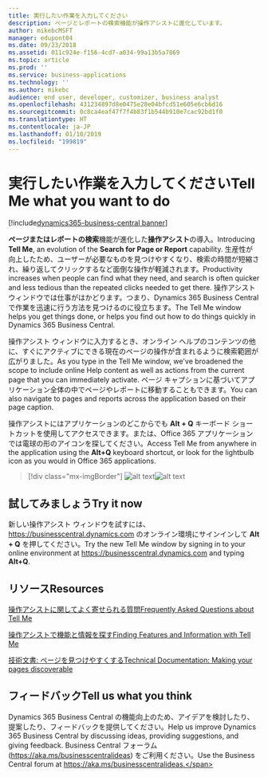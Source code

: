 ```yaml
---
title: 実行したい作業を入力してください
description: ページとレポートの検索機能が操作アシストに進化しています。
author: mikebcMSFT
manager: edupont04
ms.date: 09/23/2018
ms.assetid: 011c924e-f156-4cd7-a034-99a13b5a7869
ms.topic: article
ms.prod: ''
ms.service: business-applications
ms.technology: ''
ms.author: mikebc
audience: end user, developer, customizer, business analyst
ms.openlocfilehash: 431234897d8e0475e28e04bfcd51e605e6cb6d16
ms.sourcegitcommit: 0c8ca4eaf47f7f4b83f1b544b910e7cac92bd1f0
ms.translationtype: HT
ms.contentlocale: ja-JP
ms.lasthandoff: 01/10/2019
ms.locfileid: "199819"
---
```

#  <a name="tell-me-what-you-want-to-do"></a><span data-ttu-id="52096-103">実行したい作業を入力してください</span><span class="sxs-lookup"><span data-stu-id="52096-103">Tell Me what you want to do</span></span>

[!include[dynamics365-business-central banner](../includes/dynamics365-business-central.md)]


<span data-ttu-id="52096-104">**ページまたはレポートの検索**機能が進化した**操作アシスト**の導入。</span><span class="sxs-lookup"><span data-stu-id="52096-104">Introducing **Tell Me**, an evolution of the **Search for Page or Report** capability.</span></span> <span data-ttu-id="52096-105">生産性が向上したため、ユーザーが必要なものを見つけやすくなり、検索の時間が短縮され、繰り返してクリックするなど面倒な操作が軽減されます。</span><span class="sxs-lookup"><span data-stu-id="52096-105">Productivity increases when people can find what they need, and search is often quicker and less tedious than the repeated clicks needed to get there.</span></span> <span data-ttu-id="52096-106">操作アシスト ウィンドウでは仕事がはかどります。つまり、Dynamics 365 Business Central で作業を迅速に行う方法を見つけるのに役立ちます。</span><span class="sxs-lookup"><span data-stu-id="52096-106">The Tell Me window helps you get things done, or helps you find out how to do things quickly in Dynamics 365 Business Central.</span></span>

<span data-ttu-id="52096-107">操作アシスト ウィンドウに入力するとき、オンライン ヘルプのコンテンツの他に、すぐにアクティブにできる現在のページの操作が含まれるように検索範囲が広がりました。</span><span class="sxs-lookup"><span data-stu-id="52096-107">As you type in the Tell Me window, we've broadened the scope to include online Help content as well as actions from the current page that you can immediately activate.</span></span> <span data-ttu-id="52096-108">ページ キャプションに基づいてアプリケーション全体の中でページやレポートに移動することもできます。</span><span class="sxs-lookup"><span data-stu-id="52096-108">You can also navigate to pages and reports across the application based on their page caption.</span></span>

<span data-ttu-id="52096-109">操作アシストにはアプリケーションのどこからでも **Alt + Q** キーボード ショートカットを使用してアクセスできます。または、Office 365 アプリケーションでは電球の形のアイコンを探してください。</span><span class="sxs-lookup"><span data-stu-id="52096-109">Access Tell Me from anywhere in the application using the **Alt+Q** keyboard shortcut, or look for the lightbulb icon as you would in Office 365 applications.</span></span>


> [!div class="mx-imgBorder"]
> <span data-ttu-id="52096-110">![alt text](media/search-dialog.png "顧客リストから操作アシストを使用したときの結果を表示しているウィンドウ。")</span><span class="sxs-lookup"><span data-stu-id="52096-110">![alt text](media/search-dialog.png "The Tell Me window showing some results when used from the Customer list.")</span></span>

<!--
### Who uses these features
These features are intended for all users and are available without any additional setup.
## Status
### Availability
Cloud, on-premises, hybrid
### Regional availability
No regional restrictions. Available in all Dynamics 365 Business Central supported markets.
-->

## <a name="try-it-now"></a><span data-ttu-id="52096-111">試してみましょう</span><span class="sxs-lookup"><span data-stu-id="52096-111">Try it now</span></span>
<span data-ttu-id="52096-112">新しい操作アシスト ウィンドウを試すには、https://businesscentral.dynamics.com のオンライン環境にサインインして **Alt + Q** を押してください。</span><span class="sxs-lookup"><span data-stu-id="52096-112">Try the new Tell Me window by signing in to your online environment at https://businesscentral.dynamics.com and typing **Alt+Q**.</span></span>

## <a name="resources"></a><span data-ttu-id="52096-113">リソース</span><span class="sxs-lookup"><span data-stu-id="52096-113">Resources</span></span>
[<span data-ttu-id="52096-114">操作アシストに関してよく寄せられる質問</span><span class="sxs-lookup"><span data-stu-id="52096-114">Frequently Asked Questions about Tell Me</span></span>](https://docs.microsoft.com/en-us/dynamics365/business-central/ui-search-faq)

[<span data-ttu-id="52096-115">操作アシストで機能と情報を探す</span><span class="sxs-lookup"><span data-stu-id="52096-115">Finding Features and Information with Tell Me</span></span>](https://docs.microsoft.com/en-us/dynamics365/business-central/ui-search)

[<span data-ttu-id="52096-116">技術文書: ページを見つけやすくする</span><span class="sxs-lookup"><span data-stu-id="52096-116">Technical Documentation: Making your pages discoverable</span></span>](https://docs.microsoft.com/en-us/dynamics365/business-central/dev-itpro/developer/devenv-al-menusuite-functionality)

## <a name="tell-us-what-you-think"></a><span data-ttu-id="52096-117">フィードバック</span><span class="sxs-lookup"><span data-stu-id="52096-117">Tell us what you think</span></span>
<span data-ttu-id="52096-118">Dynamics 365 Business Central の機能向上のため、アイデアを検討したり、提案したり、フィードバックを提供してください。</span><span class="sxs-lookup"><span data-stu-id="52096-118">Help us improve Dynamics 365 Business Central by discussing ideas, providing suggestions, and giving feedback.</span></span> <span data-ttu-id="52096-119">Business Central フォーラム (https://aka.ms/businesscentralideas) をご利用ください。</span><span class="sxs-lookup"><span data-stu-id="52096-119">Use the Business Central forum at https://aka.ms/businesscentralideas.</span></span>
